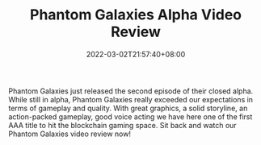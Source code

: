 ﻿---
title: "Phantom Galaxies Alpha Video Review"
date: 2022-03-02T21:57:40+08:00
lastmod: 2022-03-02T16:45:40+08:00
draft: false
authors: ["Handmaiden"]
description: "Phantom Galaxies just released the second episode of their closed alpha. While still in alpha, Phantom Galaxies really exceeded our expectations in terms of gameplay and quality. With great graphics, a solid storyline, an action-packed gameplay, good voice acting we have here one of the first AAA title to hit the blockchain gaming space. Sit back and watch our Phantom Galaxies video review now!"
featuredImage: "phantom-galaxies-alpha-video-review.jpg"
tags: ["Strategy Games","Play to Earn"]
categories: ["news"]
news: ["Strategy Games"]
weight: 
lightgallery: true
pinned: false
recommend: false
recommend1: false
---

Phantom Galaxies just released the second episode of their closed alpha. While still in alpha, Phantom Galaxies really exceeded our expectations in terms of gameplay and quality. With great graphics, a solid storyline, an action-packed gameplay, good voice acting we have here one of the first AAA title to hit the blockchain gaming space. Sit back and watch our Phantom Galaxies video review now!

<!--more-->

